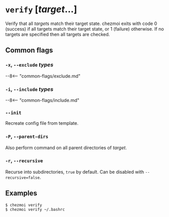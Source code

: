 # `verify` [*target*...]

Verify that all *target*s match their target state. chezmoi exits with code 0
(success) if all targets match their target state, or 1 (failure) otherwise. If
no targets are specified then all targets are checked.

## Common flags

### `-x`, `--exclude` *types*

--8<-- "common-flags/exclude.md"

### `-i`, `--include` *types*

--8<-- "common-flags/include.md"

### `--init`

Recreate config file from template.

### `-P`, `--parent-dirs`

Also perform command on all parent directories of *target*.

### `-r`, `--recursive`

Recurse into subdirectories, `true` by default. Can be disabled with `--recursive=false`.

## Examples

```console
$ chezmoi verify
$ chezmoi verify ~/.bashrc
```
